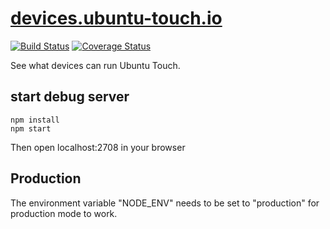 # [devices.ubuntu-touch.io](https://devices.ubuntu-touch.io/)

[![Build Status](https://travis-ci.org/ubports/devices.ubuntu-touch.io.svg?branch=master)](https://travis-ci.org/ubports/devices.ubuntu-touch.io)
[![Coverage Status](https://coveralls.io/repos/github/ubports/devices.ubuntu-touch.io/badge.svg?branch=master)](https://coveralls.io/github/ubports/devices.ubuntu-touch.io?branch=master)

See what devices can run Ubuntu Touch.

## start debug server

```
npm install
npm start
```

Then open localhost:2708 in your browser

## Production

The environment variable "NODE_ENV" needs to be set to "production" for production mode to work.
